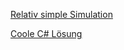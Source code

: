 [Relativ simple Simulation](http://volkhin.com/RoadTrafficSimulator/)

[Coole C# Lösung](https://github.com/Schulteatq/CityTrafficSimulator)